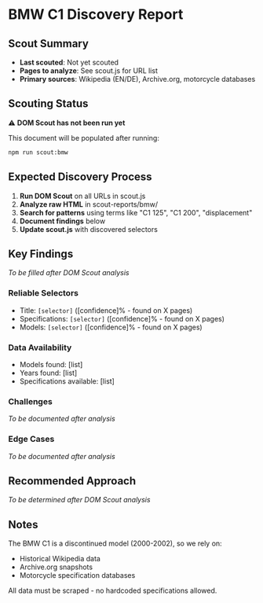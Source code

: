 # BMW C1 Discovery Report

## Scout Summary
- **Last scouted**: Not yet scouted
- **Pages to analyze**: See scout.js for URL list
- **Primary sources**: Wikipedia (EN/DE), Archive.org, motorcycle databases

## Scouting Status

⚠️ **DOM Scout has not been run yet**

This document will be populated after running:
```bash
npm run scout:bmw
```

## Expected Discovery Process

1. **Run DOM Scout** on all URLs in scout.js
2. **Analyze raw HTML** in scout-reports/bmw/
3. **Search for patterns** using terms like "C1 125", "C1 200", "displacement"
4. **Document findings** below
5. **Update scout.js** with discovered selectors

## Key Findings

*To be filled after DOM Scout analysis*

### Reliable Selectors
- Title: `[selector]` ([confidence]% - found on X pages)
- Specifications: `[selector]` ([confidence]% - found on X pages)
- Models: `[selector]` ([confidence]% - found on X pages)

### Data Availability
- Models found: [list]
- Years found: [list]
- Specifications available: [list]

### Challenges
*To be documented after analysis*

### Edge Cases
*To be documented after analysis*

## Recommended Approach

*To be determined after DOM Scout analysis*

## Notes

The BMW C1 is a discontinued model (2000-2002), so we rely on:
- Historical Wikipedia data
- Archive.org snapshots
- Motorcycle specification databases

All data must be scraped - no hardcoded specifications allowed.